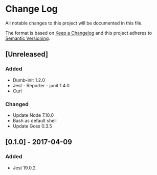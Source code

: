 # Change Log
All notable changes to this project will be documented in this file.

The format is based on [Keep a Changelog](http://keepachangelog.com/)
and this project adheres to [Semantic Versioning](http://semver.org/).

## [Unreleased]
### Added
- Dumb-init 1.2.0
- Jest - Reporter - junit 1.4.0
- Curl

### Changed
- Update Node 7.10.0
- Bash as default shell
- Update Goss 0.3.5

## [0.1.0] - 2017-04-09
### Added
- Jest 19.0.2
